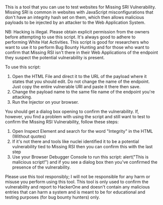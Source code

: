 This is a tool that you can use to test websites for Missing SRI Vulnerability. Missing SRI is common in websites with JavaScript misconfigurations that don't have an integrity hash set on them, which then allows malicious payloads to be injected by an attacker to the Web Application System.

NB: Hacking is illegal. Please obtain explicit permission from the owners before attempting to use this script. It's always good to adhere to performing White Hat Activities. This script is good for researchers who want to use it to perform Bug Bounty Hunting and for those who want to confirm that Missing RSI isn't there in their Web Applications of the endpoint they suspect the potential vulnerability is present.

To use this script:

1. Open the HTML File and direct it to the URL of the payload where it states that you should edit. Do not change the name of the endpoint. Just copy the entire vulnerable URI and paste it there then save.
2. Change the payload name to the same file name of the endpoint you're attacking.
3. Run the Injector on your browser.

You should get a dialog box opening to confirm the vulnerability. If, however, you find a problem with using the script and still want to test to confirm the Missing RSI Vulnerability, follow these steps:

1. Open Inspect Element and search for the word "Integrity" in the HTML (Without quotes)
2. If it's not there and tools like nuclei identified it to be a potential vulnerability tied to Missing RSI then you can confirm this with the last step
3. Use your Browser Debugger Console to run this script: alert("This is malicious script!") and if you see a dialog box then you've confirmed the presence of the vulnerability.

Please use this tool responsibly; I will not be responsible for any harm or misuse you perform using this tool. This tool is only used to confirm the vulnerability and report to HackerOne and doesn't contain any malicious entries that can harm a system and is meant to be for educational and testing purposes (for bug bounty hunters) only.
